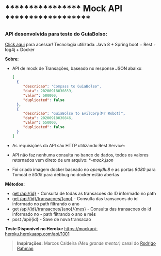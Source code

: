 # **************** Mock API ******************
### API desenvolvida para teste do GuiaBolso: 
[Click aqui](https://github.com/GuiaBolso/seja-um-guia-back/tree/master) para acessar!
Tecnologia utilizada: Java 8 + Spring boot + Rest + log4j + Docker

**Sobre:**

- API de mock de Transações, baseado no response JSON abaixo:
    ```json
    [
      {
    	 "descricao": "Compass to GuiaBolso",
    	 "data": 20200918030839,
    	 "valor": 500000,
    	 "duplicated": false
      },
      {
    	 "descricao": "GuiaBolso to EvilCorp(Mr Robot)",
    	 "data": 20200918030846,
    	 "valor": 550000,
    	 "duplicated": false
      }
    ]
    ```

- As requisições da API são HTTP utilizando Rest Service:
- API não faz nenhuma consulta no banco de dados, todos os valores retornados vem direto de um arquivo: **-mock.json*
- Foi criado imagem docker baseado no *openjdk:8* e as portas *8080* para Tomcat e *5005* para debbug no docker estão abertas
	
**Métodos:**
- [get /api/{id}](https://mockapi-heroku.herokuapp.com/api/1001) - Consulta de todas as transacoes do ID informado no path
- [get /api/{id}/transacoes/{ano}](https://mockapi-heroku.herokuapp.com/api/1001/transacoes/2020) - Consulta das transacoes do id informado no path filtrando o ano
- [get /api/{id}/transacoes/{ano}/{mes}](https://mockapi-heroku.herokuapp.com/api/1001/transacoes/2020/1) - Consulta das transacoes do id informado no - path filtrando o ano e mês
- post /api/{id} - Save de nova transacao
	
**Teste Disponivel no Heroku:**
https://mockapi-heroku.herokuapp.com/api/1001

>**Inspirações:**
 > Marcos Caldeira *(Meu grande mentor)*
 > canal do [Rodrigo Rahman](https://www.youtube.com/channel/UC5hvPObwya8kzWWB-wmVlXg)